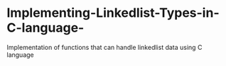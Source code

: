 # Implementing-Linkedlist-Types-in-C-language-
Implementation of functions that can handle linkedlist data using C language  
